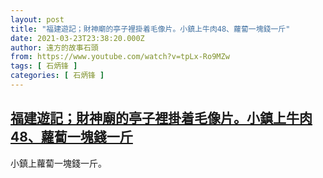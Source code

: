 ```yaml
---
layout: post
title: "福建遊記；財神廟的亭子裡掛着毛像片。小鎮上牛肉48、蘿蔔一塊錢一斤"
date: 2021-03-23T23:38:20.000Z
author: 遠方的故事石頭
from: https://www.youtube.com/watch?v=tpLx-Ro9MZw
tags: [ 石炳锋 ]
categories: [ 石炳锋 ]
---
```

<!--1616542700000-->
[福建遊記；財神廟的亭子裡掛着毛像片。小鎮上牛肉48、蘿蔔一塊錢一斤](https://www.youtube.com/watch?v=tpLx-Ro9MZw)
------

<div>
小鎮上蘿蔔一塊錢一斤。
</div>
